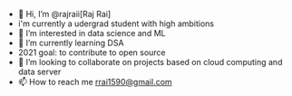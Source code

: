 - 👋 Hi, I’m @rajraii[Raj Rai]
- i'm currently a udergrad student with high ambitions 
- 👀 I’m interested in data science and ML
- 🌱 I’m currently learning DSA
- 2021 goal: to contribute to open source
- 💞️ I’m looking to collaborate on projects based on cloud computing and data server
- 📫 How to reach me rrai1590@gmail.com

<!---
rajraii/rajraii is a ✨ special ✨ repository because its `README.md` (this file) appears on your GitHub profile.
You can click the Preview link to take a look at your changes.
--->
